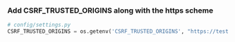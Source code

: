### Add CSRF_TRUSTED_ORIGINS along with the https scheme
```py
# config/settings.py
CSRF_TRUSTED_ORIGINS = os.getenv('CSRF_TRUSTED_ORIGINS', "https://test.com").split(',')
```
